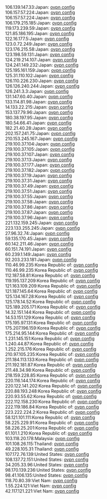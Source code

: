 106.139.147.33:Japan: [ovpn config](vpn/106_139_147_33.ovpn)  
106.157.57.224:Japan: [ovpn config](vpn/106_157_57_224.ovpn)  
106.157.57.224:Japan: [ovpn config](vpn/106_157_57_224.ovpn)  
106.179.215.185:Japan: [ovpn config](vpn/106_179_215_185.ovpn)  
119.173.239.59:Japan: [ovpn config](vpn/119_173_239_59.ovpn)  
121.85.186.195:Japan: [ovpn config](vpn/121_85_186_195.ovpn)  
122.16.177.5:Japan: [ovpn config](vpn/122_16_177_5.ovpn)  
123.0.72.249:Japan: [ovpn config](vpn/123_0_72_249.ovpn)  
123.176.215.58:Japan: [ovpn config](vpn/123_176_215_58.ovpn)  
123.198.59.131:Japan: [ovpn config](vpn/123_198_59_131.ovpn)  
124.219.214.107:Japan: [ovpn config](vpn/124_219_214_107.ovpn)  
124.241.149.232:Japan: [ovpn config](vpn/124_241_149_232.ovpn)  
125.195.161.159:Japan: [ovpn config](vpn/125_195_161_159.ovpn)  
125.31.110.102:Japan: [ovpn config](vpn/125_31_110_102.ovpn)  
126.110.226.230:Japan: [ovpn config](vpn/126_110_226_230.ovpn)  
126.126.240.244:Japan: [ovpn config](vpn/126_126_240_244.ovpn)  
126.241.3.3:Japan: [ovpn config](vpn/126_241_3_3.ovpn)  
131.147.60.40:Japan: [ovpn config](vpn/131_147_60_40.ovpn)  
133.114.81.98:Japan: [ovpn config](vpn/133_114_81_98.ovpn)  
14.133.22.215:Japan: [ovpn config](vpn/14_133_22_215.ovpn)  
153.137.79.96:Japan: [ovpn config](vpn/153_137_79_96.ovpn)  
180.38.197.95:Japan: [ovpn config](vpn/180_38_197_95.ovpn)  
180.54.66.41:Japan: [ovpn config](vpn/180_54_66_41.ovpn)  
182.21.40.28:Japan: [ovpn config](vpn/182_21_40_28.ovpn)  
202.157.241.75:Japan: [ovpn config](vpn/202_157_241_75.ovpn)  
210.153.245.167:Japan: [ovpn config](vpn/210_153_245_167.ovpn)  
219.100.37.104:Japan: [ovpn config](vpn/219_100_37_104.ovpn)  
219.100.37.105:Japan: [ovpn config](vpn/219_100_37_105.ovpn)  
219.100.37.107:Japan: [ovpn config](vpn/219_100_37_107.ovpn)  
219.100.37.13:Japan: [ovpn config](vpn/219_100_37_13.ovpn)  
219.100.37.177:Japan: [ovpn config](vpn/219_100_37_177.ovpn)  
219.100.37.182:Japan: [ovpn config](vpn/219_100_37_182.ovpn)  
219.100.37.19:Japan: [ovpn config](vpn/219_100_37_19.ovpn)  
219.100.37.31:Japan: [ovpn config](vpn/219_100_37_31.ovpn)  
219.100.37.49:Japan: [ovpn config](vpn/219_100_37_49.ovpn)  
219.100.37.51:Japan: [ovpn config](vpn/219_100_37_51.ovpn)  
219.100.37.55:Japan: [ovpn config](vpn/219_100_37_55.ovpn)  
219.100.37.58:Japan: [ovpn config](vpn/219_100_37_58.ovpn)  
219.100.37.86:Japan: [ovpn config](vpn/219_100_37_86.ovpn)  
219.100.37.87:Japan: [ovpn config](vpn/219_100_37_87.ovpn)  
219.100.37.96:Japan: [ovpn config](vpn/219_100_37_96.ovpn)  
221.132.159.245:Japan: [ovpn config](vpn/221_132_159_245.ovpn)  
223.133.255.245:Japan: [ovpn config](vpn/223_133_255_245.ovpn)  
27.96.32.74:Japan: [ovpn config](vpn/27_96_32_74.ovpn)  
59.135.170.45:Japan: [ovpn config](vpn/59_135_170_45.ovpn)  
60.142.211.46:Japan: [ovpn config](vpn/60_142_211_46.ovpn)  
60.151.74.191:Japan: [ovpn config](vpn/60_151_74_191.ovpn)  
60.239.1.149:Japan: [ovpn config](vpn/60_239_1_149.ovpn)  
92.203.233.181:Japan: [ovpn config](vpn/92_203_233_181.ovpn)  
110.46.99.235:Korea Republic of: [ovpn config](vpn/110_46_99_235.ovpn)  
110.46.99.235:Korea Republic of: [ovpn config](vpn/110_46_99_235.ovpn)  
112.187.58.81:Korea Republic of: [ovpn config](vpn/112_187_58_81.ovpn)  
119.195.137.209:Korea Republic of: [ovpn config](vpn/119_195_137_209.ovpn)  
121.163.109.209:Korea Republic of: [ovpn config](vpn/121_163_109_209.ovpn)  
121.187.145.64:Korea Republic of: [ovpn config](vpn/121_187_145_64.ovpn)  
125.134.167.28:Korea Republic of: [ovpn config](vpn/125_134_167_28.ovpn)  
125.178.14.52:Korea Republic of: [ovpn config](vpn/125_178_14_52.ovpn)  
125.189.205.171:Korea Republic of: [ovpn config](vpn/125_189_205_171.ovpn)  
14.32.151.144:Korea Republic of: [ovpn config](vpn/14_32_151_144.ovpn)  
14.53.151.129:Korea Republic of: [ovpn config](vpn/14_53_151_129.ovpn)  
175.195.97.131:Korea Republic of: [ovpn config](vpn/175_195_97_131.ovpn)  
175.207.196.159:Korea Republic of: [ovpn config](vpn/175_207_196_159.ovpn)  
175.214.95.144:Korea Republic of: [ovpn config](vpn/175_214_95_144.ovpn)  
1.231.145.151:Korea Republic of: [ovpn config](vpn/1_231_145_151.ovpn)  
1.240.44.87:Korea Republic of: [ovpn config](vpn/1_240_44_87.ovpn)  
1.252.215.176:Korea Republic of: [ovpn config](vpn/1_252_215_176.ovpn)  
210.97.105.235:Korea Republic of: [ovpn config](vpn/210_97_105_235.ovpn)  
211.184.113.133:Korea Republic of: [ovpn config](vpn/211_184_113_133.ovpn)  
211.192.181.87:Korea Republic of: [ovpn config](vpn/211_192_181_87.ovpn)  
211.48.34.98:Korea Republic of: [ovpn config](vpn/211_48_34_98.ovpn)  
218.159.228.85:Korea Republic of: [ovpn config](vpn/218_159_228_85.ovpn)  
220.116.144.174:Korea Republic of: [ovpn config](vpn/220_116_144_174.ovpn)  
220.122.141.202:Korea Republic of: [ovpn config](vpn/220_122_141_202.ovpn)  
220.88.193.248:Korea Republic of: [ovpn config](vpn/220_88_193_248.ovpn)  
220.93.55.62:Korea Republic of: [ovpn config](vpn/220_93_55_62.ovpn)  
222.112.158.230:Korea Republic of: [ovpn config](vpn/222_112_158_230.ovpn)  
222.119.186.84:Korea Republic of: [ovpn config](vpn/222_119_186_84.ovpn)  
223.222.224.2:Korea Republic of: [ovpn config](vpn/223_222_224_2.ovpn)  
58.121.101.111:Korea Republic of: [ovpn config](vpn/58_121_101_111.ovpn)  
58.225.229.91:Korea Republic of: [ovpn config](vpn/58_225_229_91.ovpn)  
58.226.25.201:Korea Republic of: [ovpn config](vpn/58_226_25_201.ovpn)  
61.101.1.210:Korea Republic of: [ovpn config](vpn/61_101_1_210.ovpn)  
103.118.20.178:Malaysia: [ovpn config](vpn/103_118_20_178.ovpn)  
101.108.26.115:Thailand: [ovpn config](vpn/101_108_26_115.ovpn)  
49.228.105.31:Thailand: [ovpn config](vpn/49_228_105_31.ovpn)  
107.172.76.139:United States: [ovpn config](vpn/107_172_76_139.ovpn)  
108.137.72.151:United States: [ovpn config](vpn/108_137_72_151.ovpn)  
34.205.33.96:United States: [ovpn config](vpn/34_205_33_96.ovpn)  
98.170.139.236:United States: [ovpn config](vpn/98_170_139_236.ovpn)  
98.41.106.135:United States: [ovpn config](vpn/98_41_106_135.ovpn)  
118.70.80.39:Viet Nam: [ovpn config](vpn/118_70_80_39.ovpn)  
1.55.224.121:Viet Nam: [ovpn config](vpn/1_55_224_121.ovpn)  
42.117.121.221:Viet Nam: [ovpn config](vpn/42_117_121_221.ovpn)  
